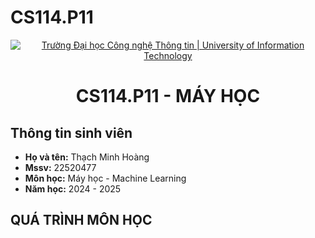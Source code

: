 # CS114.P11
<p align="center">
  <a href="https://www.uit.edu.vn/" title="Trường Đại học Công nghệ Thông tin" style="border: 5;">
    <img src="https://i.imgur.com/WmMnSRt.png" alt="Trường Đại học Công nghệ Thông tin | University of Information Technology">
  </a>
</p>

<!-- Title -->
<h1 align="center"><b>CS114.P11 - MÁY HỌC</b></h1>

## Thông tin sinh viên
* **Họ và tên:** Thạch Minh Hoàng
* **Mssv:** 22520477
* **Môn học:** Máy học - Machine Learning
* **Năm học:** 2024 - 2025

## QUÁ TRÌNH MÔN HỌC
